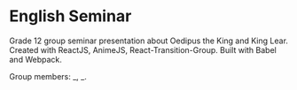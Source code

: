 # English Seminar

Grade 12 group seminar presentation about Oedipus the King and King Lear. Created with ReactJS, AnimeJS, React-Transition-Group. Built with Babel and Webpack.

Group members: _, _.
